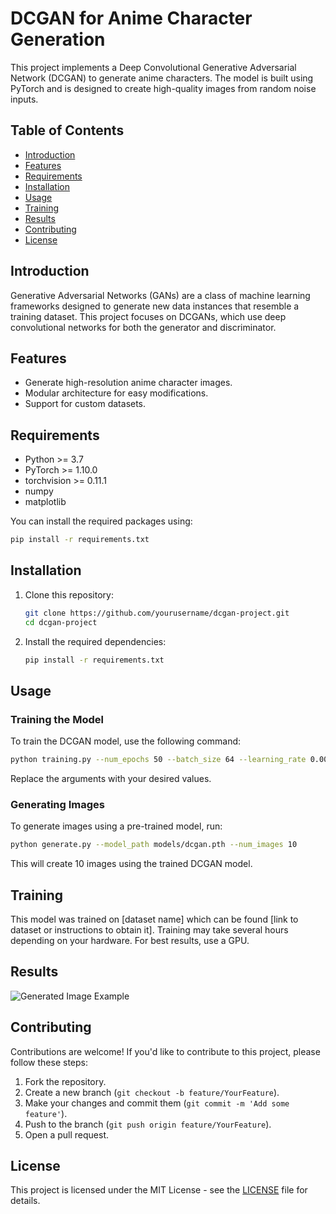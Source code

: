 
# DCGAN for Anime Character Generation

This project implements a Deep Convolutional Generative Adversarial Network (DCGAN) to generate anime characters. The model is built using PyTorch and is designed to create high-quality images from random noise inputs.

## Table of Contents
- [Introduction](#introduction)
- [Features](#features)
- [Requirements](#requirements)
- [Installation](#installation)
- [Usage](#usage)
- [Training](#training)
- [Results](#results)
- [Contributing](#contributing)
- [License](#license)

## Introduction

Generative Adversarial Networks (GANs) are a class of machine learning frameworks designed to generate new data instances that resemble a training dataset. This project focuses on DCGANs, which use deep convolutional networks for both the generator and discriminator.

## Features
- Generate high-resolution anime character images.
- Modular architecture for easy modifications.
- Support for custom datasets.

## Requirements

- Python >= 3.7
- PyTorch >= 1.10.0
- torchvision >= 0.11.1
- numpy
- matplotlib

You can install the required packages using:

```bash
pip install -r requirements.txt
```

## Installation

1. Clone this repository:

   ```bash
   git clone https://github.com/yourusername/dcgan-project.git
   cd dcgan-project
   ```

2. Install the required dependencies:

   ```bash
   pip install -r requirements.txt
   ```

## Usage

### Training the Model

To train the DCGAN model, use the following command:

```bash
python training.py --num_epochs 50 --batch_size 64 --learning_rate 0.0002
```

Replace the arguments with your desired values.

### Generating Images

To generate images using a pre-trained model, run:

```bash
python generate.py --model_path models/dcgan.pth --num_images 10
```

This will create 10 images using the trained DCGAN model.

## Training

This model was trained on [dataset name] which can be found [link to dataset or instructions to obtain it]. Training may take several hours depending on your hardware. For best results, use a GPU.

## Results

![Generated Image Example]()


## Contributing

Contributions are welcome! If you'd like to contribute to this project, please follow these steps:

1. Fork the repository.
2. Create a new branch (`git checkout -b feature/YourFeature`).
3. Make your changes and commit them (`git commit -m 'Add some feature'`).
4. Push to the branch (`git push origin feature/YourFeature`).
5. Open a pull request.

## License

This project is licensed under the MIT License - see the [LICENSE](LICENSE) file for details.
